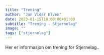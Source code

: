 ```yaml
---
title: "Trening"
author: "Jan Vidar Elven"
date: 2023-01-15T18:00:00+01:00
subtitle: "Trening - Stjernelag"
image: ""
tags: ["stjernelag"]
---
```


Her er informasjon om trening for Stjernelag..
